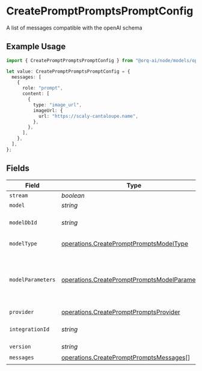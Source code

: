 # CreatePromptPromptsPromptConfig

A list of messages compatible with the openAI schema

## Example Usage

```typescript
import { CreatePromptPromptsPromptConfig } from "@orq-ai/node/models/operations";

let value: CreatePromptPromptsPromptConfig = {
  messages: [
    {
      role: "prompt",
      content: [
        {
          type: "image_url",
          imageUrl: {
            url: "https://scaly-cantaloupe.name",
          },
        },
      ],
    },
  ],
};
```

## Fields

| Field                                                                                                          | Type                                                                                                           | Required                                                                                                       | Description                                                                                                    |
| -------------------------------------------------------------------------------------------------------------- | -------------------------------------------------------------------------------------------------------------- | -------------------------------------------------------------------------------------------------------------- | -------------------------------------------------------------------------------------------------------------- |
| `stream`                                                                                                       | *boolean*                                                                                                      | :heavy_minus_sign:                                                                                             | N/A                                                                                                            |
| `model`                                                                                                        | *string*                                                                                                       | :heavy_minus_sign:                                                                                             | N/A                                                                                                            |
| `modelDbId`                                                                                                    | *string*                                                                                                       | :heavy_minus_sign:                                                                                             | The id of the resource                                                                                         |
| `modelType`                                                                                                    | [operations.CreatePromptPromptsModelType](../../models/operations/createpromptpromptsmodeltype.md)             | :heavy_minus_sign:                                                                                             | The type of the model                                                                                          |
| `modelParameters`                                                                                              | [operations.CreatePromptPromptsModelParameters](../../models/operations/createpromptpromptsmodelparameters.md) | :heavy_minus_sign:                                                                                             | Model Parameters: Not all parameters apply to every model                                                      |
| `provider`                                                                                                     | [operations.CreatePromptPromptsProvider](../../models/operations/createpromptpromptsprovider.md)               | :heavy_minus_sign:                                                                                             | N/A                                                                                                            |
| `integrationId`                                                                                                | *string*                                                                                                       | :heavy_minus_sign:                                                                                             | The id of the resource                                                                                         |
| `version`                                                                                                      | *string*                                                                                                       | :heavy_minus_sign:                                                                                             | N/A                                                                                                            |
| `messages`                                                                                                     | [operations.CreatePromptPromptsMessages](../../models/operations/createpromptpromptsmessages.md)[]             | :heavy_check_mark:                                                                                             | N/A                                                                                                            |